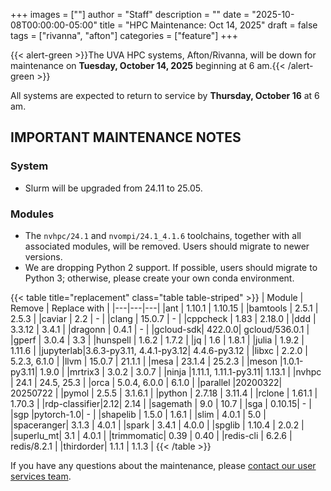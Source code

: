 +++
images = [""]
author = "Staff"
description = ""
date = "2025-10-08T00:00:00-05:00"
title = "HPC Maintenance: Oct 14, 2025"
draft = false
tags = ["rivanna", "afton"]
categories = ["feature"]
+++

{{< alert-green >}}The UVA HPC systems, Afton/Rivanna, will be down for maintenance on <strong>Tuesday, October 14, 2025</strong> beginning at 6 am.{{< /alert-green >}}

All systems are expected to return to service by **Thursday, October 16** at 6 am.

## IMPORTANT MAINTENANCE NOTES

### System

- Slurm will be upgraded from 24.11 to 25.05.

### Modules

- The `nvhpc/24.1` and `nvompi/24.1_4.1.6` toolchains, together with all associated modules, will be removed. Users should migrate to newer versions.
- We are dropping Python 2 support. If possible, users should migrate to Python 3; otherwise, please create your own conda environment.

{{< table title="replacement" class="table table-striped" >}}
| Module | Remove | Replace with |
|---|---|---|
|ant       | 1.10.1 | 1.10.15 |
|bamtools  | 2.5.1  | 2.5.3 |
|caviar    | 2.2    | - |
|clang     | 15.0.7 | - |
|cppcheck  | 1.83   | 2.18.0 |
|ddd       | 3.3.12 | 3.4.1 |
|dragonn   | 0.4.1  | - |
|gcloud-sdk| 422.0.0| gcloud/536.0.1 |
|gperf     | 3.0.4  | 3.3 |
|hunspell  | 1.6.2  | 1.7.2 |
|jq        | 1.6    | 1.8.1 |
|julia     | 1.9.2  | 1.11.6 |
|jupyterlab|3.6.3-py3.11, 4.4.1-py3.12| 4.4.6-py3.12 |
|libxc     | 2.2.0  | 5.2.3, 6.1.0 |
|llvm      | 15.0.7 | 21.1.1 |
|mesa      | 23.1.4 | 25.2.3 |
|meson     |1.0.1-py3.11| 1.9.0 |
|mrtrix3   | 3.0.2  | 3.0.7 |
|ninja     |1.11.1, 1.11.1-py3.11| 1.13.1 |
|nvhpc     | 24.1   | 24.5, 25.3 |
|orca      | 5.0.4, 6.0.0 | 6.1.0 |
|parallel  |20200322| 20250722 |
|pymol     | 2.5.5  | 3.1.6.1 |
|python    | 2.7.18 | 3.11.4 |
|rclone    | 1.61.1 | 1.70.3 |
|rdp-classifier|2.12| 2.14 |
|sagemath  | 9.0    | 10.7 |
|sga       | 0.10.15| - |
|sgp       |pytorch-1.0| - |
|shapelib  | 1.5.0  | 1.6.1 |
|slim      | 4.0.1  | 5.0 |
|spaceranger| 3.1.3 | 4.0.1 |
|spark     | 3.4.1  | 4.0.0 |
|spglib    | 1.10.4 | 2.0.2 |
|superlu_mt| 3.1    | 4.0.1 |
|trimmomatic| 0.39  | 0.40 |
|redis-cli | 6.2.6  | redis/8.2.1 |
|thirdorder| 1.1.1  | 1.1.3 |
{{< /table >}}

If you have any questions about the maintenance, please [contact our user services team](https://www.rc.virginia.edu/support/). 
